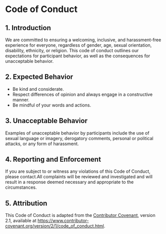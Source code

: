 # Code of Conduct

## 1. Introduction

We are committed to ensuring a welcoming, inclusive, and harassment-free experience for everyone, regardless of gender, age, sexual orientation, disability, ethnicity, or religion. This code of conduct outlines our expectations for participant behavior, as well as the consequences for unacceptable behavior.

## 2. Expected Behavior

- Be kind and considerate.
- Respect differences of opinion and always engage in a constructive manner.
- Be mindful of your words and actions.

## 3. Unacceptable Behavior

Examples of unacceptable behavior by participants include the use of sexual language or imagery, derogatory comments, personal or political attacks, or any form of harassment. 

## 4. Reporting and Enforcement

If you are subject to or witness any violations of this Code of Conduct, please contact.All complaints will be reviewed and investigated and will result in a response deemed necessary and appropriate to the circumstances.

## 5. Attribution

This Code of Conduct is adapted from the [Contributor Covenant](https://www.contributor-covenant.org/), version 2.1, available at https://www.contributor-covenant.org/version/2/1/code_of_conduct.html.
